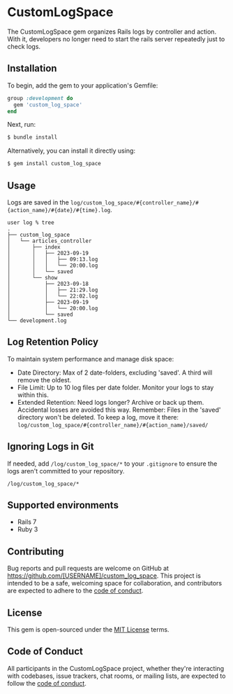 # CustomLogSpace

The CustomLogSpace gem organizes Rails logs by controller and action. 
With it, developers no longer need to start the rails server repeatedly just to check logs.

## Installation

To begin, add the gem to your application's Gemfile:

```ruby
group :development do
  gem 'custom_log_space'
end
```

Next, run:

```bash
$ bundle install
```

Alternatively, you can install it directly using:

```bash
$ gem install custom_log_space
```

## Usage
Logs are saved in the `log/custom_log_space/#{controller_name}/#{action_name}/#{date}/#{time}.log`.

```
user log % tree
.
├── custom_log_space
│   └── articles_controller
│       ├── index
│       │   ├── 2023-09-19
│       │   │   ├── 09:13.log
│       │   │   └── 20:00.log
│       │   └── saved
│       └── show
│           ├── 2023-09-18
│           │   ├── 21:29.log
│           │   └── 22:02.log
│           ├── 2023-09-19
│           │   └── 20:00.log
│           └── saved
└── development.log
```

## Log Retention Policy
To maintain system performance and manage disk space:

* Date Directory: Max of 2 date-folders, excluding 'saved'. A third will remove the oldest.
* File Limit: Up to 10 log files per date folder. Monitor your logs to stay within this.
* Extended Retention: Need logs longer? Archive or back up them. Accidental losses are avoided this way.
Remember: Files in the 'saved' directory won't be deleted. To keep a log, move it there:
`log/custom_log_space/#{controller_name}/#{action_name}/saved/`

## Ignoring Logs in Git
If needed, add `/log/custom_log_space/*` to your `.gitignore` to ensure the logs aren't committed to your repository.
```
/log/custom_log_space/*
```

## Supported environments
- Rails 7
- Ruby 3

## Contributing

Bug reports and pull requests are welcome on GitHub at https://github.com/[USERNAME]/custom_log_space. This project is intended to be a safe, welcoming space for collaboration, and contributors are expected to adhere to the [code of conduct](https://github.com/[USERNAME]/custom_log_space/blob/main/CODE_OF_CONDUCT.md).

## License

This gem is open-sourced under the [MIT License](https://opensource.org/licenses/MIT) terms.

## Code of Conduct

All participants in the CustomLogSpace project, whether they're interacting with codebases, issue trackers, chat rooms, or mailing lists, are expected to follow the [code of conduct](https://github.com/nishikawa1031/custom_logger/blob/main/CODE_OF_CONDUCT.md).
